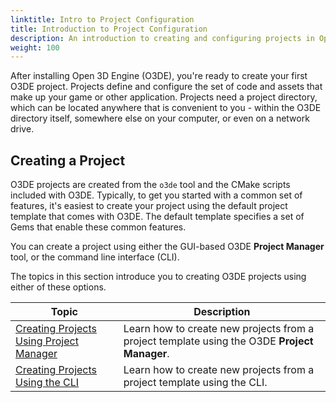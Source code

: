 ```yaml
---
linktitle: Intro to Project Configuration
title: Introduction to Project Configuration
description: An introduction to creating and configuring projects in Open 3D Engine (O3DE).
weight: 100
---
```


After installing Open 3D Engine (O3DE), you're ready to create your first O3DE project. Projects define and configure the set of code and assets that make up your game or other application. Projects need a project directory, which can be located anywhere that is convenient to you - within the O3DE directory itself, somewhere else on your computer, or even on a network drive.

## Creating a Project

O3DE projects are created from the `o3de` tool and the CMake scripts included with O3DE. Typically, to get you started with a common set of features, it's easiest to create your project using the default project template that comes with O3DE. The default template specifies a set of Gems that enable these common features.

You can create a project using either the GUI-based O3DE **Project Manager** tool, or the command line interface (CLI).

The topics in this section introduce you to creating O3DE projects using either of these options.

| Topic | Description |
| - | - |
| [Creating Projects Using Project Manager](./creating-projects-using-project-manager) | Learn how to create new projects from a project template using the O3DE **Project Manager**. |
| [Creating Projects Using the CLI](./creating-projects-using-cli) | Learn how to create new projects from a project template using the CLI. |
